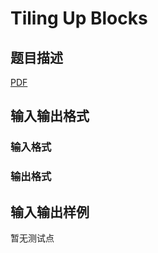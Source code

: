 # Tiling Up Blocks

## 题目描述

[problemUrl]: https://uva.onlinejudge.org/index.php?option=com_onlinejudge&Itemid=8&category=246&page=show_problem&problem=3637

[PDF](https://uva.onlinejudge.org/external/11/p1196.pdf)

## 输入输出格式

### 输入格式

### 输出格式

## 输入输出样例

暂无测试点

